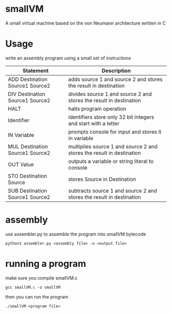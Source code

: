 # smallVM
A small virtual machine based on the von Neumann architecture written in C
# Usage 
write an assembly program using a small set of instructions

| Statement                       | Description                                                           |
|---------------------------------|-----------------------------------------------------------------------|
| ADD Destination Source1 Source2 | adds source 1 and source 2 and stores the result in destination       |
| DIV Destination Source1 Source2 | divides source 1 and source 2 and stores the result in destination    |
| HALT                            | halts program operation                                               |
| Identifier                      | identifiers store only 32 bit integers and start with a letter        |
| IN Variable                     | prompts console for input and stores it in variable                   |
| MUL Destination Source1 Source2 | multiplies source 1 and source 2 and stores the result in destination |
| OUT Value                       | outputs a variable or string literal to console                       |
| STO Destination Source          | stores Source in Destination                                          |
| SUB Destination Source1 Source2 | subtracts source 1 and source 2 and stores the result in destination  |

# assembly 
use assembler.py to assemble the program into smallVM bytecode 

`python3 assembler.py <assembly file> -o <output file>`

# running a program 
make sure you compile smallVM.c

`gcc smallVM.c -o smallVM`

then you can run the program 

`./smallVM <program file>`